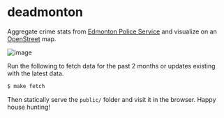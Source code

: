 # deadmonton

Aggregate crime stats from [Edmonton Police Service](http://crimemapping.edmontonpolice.ca/) and visualize on an [OpenStreet](http://www.openstreetmap.org) map.

![image](https://raw.github.com/radekstepan/deadmonton/master/example.png)

Run the following to fetch data for the past 2 months or updates existing with the latest data.

```bash
$ make fetch
```

Then statically serve the `public/` folder and visit it in the browser. Happy house hunting!